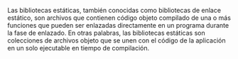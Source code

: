 Las bibliotecas estáticas, también conocidas como bibliotecas de enlace estático, son archivos que contienen código objeto compilado de una o más funciones que pueden ser enlazadas directamente en un programa durante la fase de enlazado. En otras palabras, las bibliotecas estáticas son colecciones de archivos objeto que se unen con el código de la aplicación en un solo ejecutable en tiempo de compilación.
